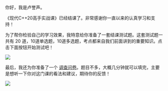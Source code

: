 你好，我是卢誉声。

《现代C++20高手实战课》已经结课了。非常感谢你一直以来的认真学习和支持！

为了帮你检验自己的学习效果，我特意给你准备了一套结课测试题。这套测试题一共有 20 道，10道单选题，10道多选题，考点都来自我们前面讲到的重要知识。点击下面按钮开始测试吧！

[![](https://static001.geekbang.org/resource/image/28/a4/28d1be62669b4f3cc01c36466bf811a4.png?wh=1142*201)](http://time.geekbang.org/quiz/intro?act_id=5661&exam_id=12471)

最后，我还为你准备了一个 [调查问卷](https://jinshuju.net/f/Z9FmwJ)。题目不多，大概几分钟就可以填完，主要是想听一下你对这门课的看法和建议，期待你的反馈！

[![](https://static001.geekbang.org/resource/image/7c/6c/7c537322f0634ed81a0795d10d68c96c.jpg?wh=1142x801)](https://jinshuju.net/f/Z9FmwJ)